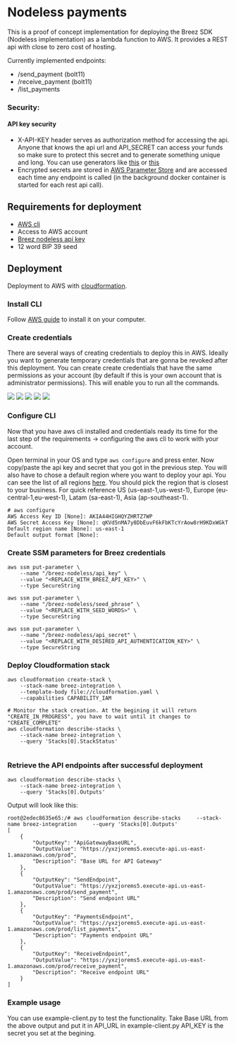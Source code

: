 # Nodeless payments
This is a proof of concept implementation for deploying the Breez SDK (Nodeless implementation) as a lambda function to AWS. It provides a REST api with close to zero cost of hosting.


Currently implemented endpoints:
- /send_payment (bolt11)
- /receive_payment (bolt11)
- /list_payments


### Security:
#### API key security
- X-API-KEY header serves as authorization method for accessing the api. Anyone that knows the api url and API_SECRET can access your funds so make sure to protect this secret and to generate something unique and long. You can use generators like [this](https://1password.com/password-generator) or [this](https://www.uuidgenerator.net/)
- Encrypted secrets are stored in [AWS Parameter Store](https://docs.aws.amazon.com/systems-manager/latest/userguide/systems-manager-parameter-store.html) and are accessed each time any endpoint is called (in the background docker container is started for each rest api call).

## Requirements for deployment
- [AWS cli](https://docs.aws.amazon.com/cli/latest/userguide/getting-started-install.html)
- Access to AWS account
- [Breez nodeless api key](https://breez.technology/request-api-key/#contact-us-form-sdk)
- 12 word BIP 39 seed

## Deployment 
Deployment to AWS with [cloudformation](./cloudformation.yaml). 

### Install CLI 
Follow [AWS guide](https://docs.aws.amazon.com/cli/latest/userguide/getting-started-install.html) to install it on your computer. 

### Create credentials
There are several ways of creating credentials to deploy this in AWS. Ideally you want to generate temporary credentials that are gonna be revoked after this deployment. You can create create credentials that have the same permissions as your account (by default if this is your own account that is administrator permissions). This will enable you to run all the commands. 

![](./docs/screenshot0.jpg)
![](./docs/screenshot1.jpg)
![](./docs/screenshot2.jpg)
![](./docs/screenshot3.jpg)
![](./docs/screenshot4.jpg)

### Configure CLI
Now that you have aws cli installed and credentials ready its time for the last step of the requirements -> configuring the aws cli to work with your account. 

Open terminal in your OS and type `aws configure` and press enter. Now copy/paste the api key and secret that you got in the previous step. You will also have to chose a default region where you want to deploy your api. You can see the list of all regions [here](https://docs.aws.amazon.com/AWSEC2/latest/UserGuide/using-regions-availability-zones.html). You should pick the region that is closest to your business. For quick reference US (us-east-1,us-west-1), Europe (eu-central-1,eu-west-1), Latam (sa-east-1), Asia (ap-southeast-1). 

```
# aws configure
AWS Access Key ID [None]: AKIA44HIGHQYZHRTZ7WP
AWS Secret Access Key [None]: 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
Default region name [None]: us-east-1
Default output format [None]: 

```

### Create SSM parameters for Breez credentials
```
aws ssm put-parameter \
    --name "/breez-nodeless/api_key" \
    --value "<REPLACE_WITH_BREEZ_API_KEY>" \
    --type SecureString

aws ssm put-parameter \
    --name "/breez-nodeless/seed_phrase" \
    --value "<REPLACE_WITH_SEED_WORDS>" \
    --type SecureString

aws ssm put-parameter \
    --name "/breez-nodeless/api_secret" \
    --value "<REPLACE_WITH_DESIRED_API_AUTHENTICATION_KEY>" \
    --type SecureString
```
### Deploy Cloudformation stack
```
aws cloudformation create-stack \
    --stack-name breez-integration \
    --template-body file://cloudformation.yaml \
    --capabilities CAPABILITY_IAM

# Monitor the stack creation. At the begining it will return "CREATE_IN_PROGRESS", you have to wait until it changes to "CREATE_COMPLETE"
aws cloudformation describe-stacks \
    --stack-name breez-integration \
    --query 'Stacks[0].StackStatus'


```
### Retrieve the API endpoints after successful deployment

```
aws cloudformation describe-stacks \
    --stack-name breez-integration \
    --query 'Stacks[0].Outputs'

```
Output will look like this:
```
root@2edec8635e65:/# aws cloudformation describe-stacks     --stack-name breez-integration     --query 'Stacks[0].Outputs'
[
    {
        "OutputKey": "ApiGatewayBaseURL",
        "OutputValue": "https://yxzjorems5.execute-api.us-east-1.amazonaws.com/prod",
        "Description": "Base URL for API Gateway"
    },
    {
        "OutputKey": "SendEndpoint",
        "OutputValue": "https://yxzjorems5.execute-api.us-east-1.amazonaws.com/prod/send_payment",
        "Description": "Send endpoint URL"
    },
    {
        "OutputKey": "PaymentsEndpoint",
        "OutputValue": "https://yxzjorems5.execute-api.us-east-1.amazonaws.com/prod/list_payments",
        "Description": "Payments endpoint URL"
    },
    {
        "OutputKey": "ReceiveEndpoint",
        "OutputValue": "https://yxzjorems5.execute-api.us-east-1.amazonaws.com/prod/receive_payment",
        "Description": "Receive endpoint URL"
    }
]

```
### Example usage
You can use example-client.py to test the functionality. Take Base URL from the above output and put it in API_URL in example-client.py
API_KEY is the secret you set at the begining. 